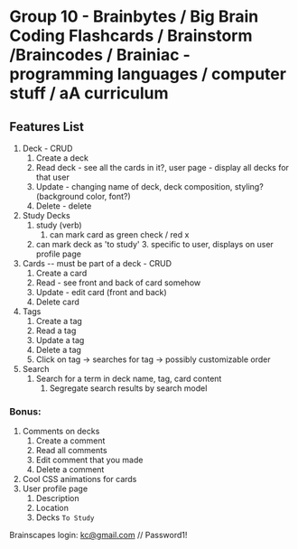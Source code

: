 # Group 10 - Brainbytes / Big Brain Coding Flashcards / Brainstorm /Braincodes / Brainiac - programming languages / computer stuff / aA curriculum

## Features List
1. Deck - CRUD
    1. Create a deck
    2. Read deck - see all the cards in it?, user page - display all decks for that user
    3. Update - changing name of deck, deck composition, styling? (background color, font?)
    4. Delete - delete
1. Study Decks
    1. study (verb)
        1. can mark card as green check / red x
    2. can mark deck as 'to study'
        3. specific to user, displays on user profile page
3. Cards -- must be part of a deck - CRUD
    1. Create a card
    2. Read - see front and back of card somehow
    3. Update - edit card (front and back)
    4. Delete card
5. Tags
    1. Create a tag
    2. Read a tag
    3. Update a tag
    4. Delete a tag
    5. Click on tag -> searches for tag -> possibly customizable order
6. Search
    1. Search for a term in deck name, tag, card content
        1. Segregate search results by search model


### Bonus:
1. Comments on decks
    1. Create a comment
    2. Read all comments
    3. Edit comment that you made
    4. Delete a comment
7. Cool CSS animations for cards
1. User profile page
    1. Description
    2. Location
    3. Decks `To Study`


Brainscapes login: kc@gmail.com // Password1!

